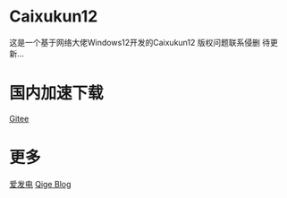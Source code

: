 # Caixukun12
这是一个基于网络大佬Windows12开发的Caixukun12
版权问题联系侵删
待更新...

# 国内加速下载
[Gitee](https://gitee.com/Qige513/Caixukun12)

# 更多
[爱发电](https://afdian.net/a/Qige513)
[Qige Blog](https://qige.gay)
